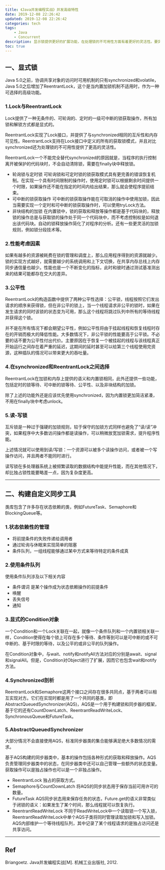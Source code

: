 ```yaml
---
title: 《Java并发编程实战》并发高级特性
date: 2019-12-08 22:26:42
updated: 2019-12-08 22:26:42
categories: tech
tags:
    - Java
    - Concurrent
description: 显示锁提供更好的扩展功能，在处理锁的不可用性方面有着更好的灵活性。要实现依赖状态的类，最好的方式是基于现有的类库来构建。非阻塞算法通过底层的并发原语来维持线程的安全性。Java内存模型说明了某个线程的内存操作在那些情况下对于其他线程是可见的。
toc: true
---
```



## 一、显式锁

Java 5.0之前，协调共享对象的访问时可用机制的只有synchronized和volatile，Java 5.0之后增加了ReentrantLock，这个是当内置加锁机制不适用时，作为一种可选择的高级功能。

### 1.Lock与ReentrantLock

Lock提供了一种无条件的、可轮询的、定时的一级可中断的锁获取操作，所有加锁和解锁方式都是显式的。

ReentrantLock实现了Lock接口，并提供了与synchronized相同的互斥性和内存可见性。ReentrantLock支持在Lock接口中定义的所有的获取锁模式，并且对比synchronized还为处理锁的不可用性提供了更高的灵活性。

ReentrantLock一个不能完全替代synchronized的原因就是，当程序的执行控制离开被保护的代码块时，不会自动清除锁，需要在finally块中释放锁。

* 轮询锁与定时锁
可轮询锁和可定时锁的锁获取模式具有更完善的错误恢复机制。在实现一个具有时间限制的操作时，使用定时锁可以根据剩余时间提供一个时限，如果操作还不能在指定的时间内给出结果，那么就会使程序提前结束。
* 可中断的锁获取操作
可中断的锁获取操作能在可取消的操作中使用加锁，因此当需要实现一个定时和可中断的锁获取操作时，可以使用tryLock方法。
* 非块结构的加锁
在内置锁中，锁的获取和释放等操作都是基于代码块的，释放锁的操作总是与获取锁的操作处于同一个代码块中，而不考虑控制权是如何退出该代码块。自动的锁释放操作简化了对程序的分析。还有一些更灵活的加锁规则，例如锁分段技术等。

### 2.性能考虑因素

如果有越多的资源被耗费在锁的管理和调度上，那么应用程序得到的资源就越少。锁的实现方式越好，就需要越少的系统调用和上下文切换，在共享内存总线上内存同步通信量也越少。性能也是一个不断变化的指标，此时和彼时通过测试基准测出来的结果可能都存在交大的差异。

### 3.公平性

ReentrantLock的构造函数中提供了两种公平性选择：公平锁，线程按照它们发出请求的顺序来获得锁，但在非公平的锁上，当一个线程请求非公平的锁时，如果在发生请求的同时该锁的状态变为可用，那么这个线程将跳过队列中所有的等待线程并获得这个锁。

并不是在所有情况下都会期望公平性，例如公平性将由于挂起线程和恢复线程时存在的开销而极大的降低性能。大多数情况下，非公平锁的性能要高于公平锁。不必要的话不要为公平性付出代价。主要原因在于恢复一个被挂起的线程与该线程真正开始运行之间存在着严重的延迟，这期间的延时甚至可以给第三个线程使用完资源，这种插队的情况可以带来更大的吞吐量。

### 4.在synchronized和ReentrantLock之间选择

ReentrantLock在加锁和内存上提供的语义和内置锁相同，此外还提供一些功能，包括定时的锁等待、可中断的锁等待、公平性、以及非块结构的加锁。

除了上述的功能外还是应该优先使用synchronized，因为内置锁更加简洁紧凑，不用在finally块中考虑unlock。

### 5.读-写锁

互斥锁是一种过于强硬的加锁规则，较于保守的加锁方式同样也避免了“读/读”冲突，如果程序中大多数访问操作都是读操作，可以稍微放宽加锁需求，提升程序性能。

上述情况就可以使用到读/写锁：一个资源可以被多个读操作访问，或者被一个写操作访问，并且两者不能同时进行。

读写锁在多处理器系统上被频繁读取的数据结构中能提升性能，而在其他情况下，却比独占锁性能要略差一点，因为复杂度更高。

---

## 二、构建自定义同步工具

类库包含了许多存在状态依赖的类，例如FutureTask、Semaphore和BlockingQueue等。

### 1.状态依赖性的管理

* 将前提条件的失败传递给调用者
* 通过轮询与休眠来实现简单的阻塞
* 条件队列，一组线程能够通过某中方式来等待特定的条件成真

### 2.使用条件队列

使用条件队列涉及以下相关内容

* 条件谓词
是某个操作成为状态依赖操作的前提条件
* 唤醒
* 丢失信号
* 通知

### 3.显式的Condition对象

一个Condition和一个Lock关联在一起，就像一个条件队列和一个内置锁相关联一样，Condition使得在每个锁上可存在多个等待、条件等到可以是可中断的或不可中断的、基于时限的等待，以及公平的或非公平的队列操作。

在Condition对象中，与wait、notify和notifyAll方法对应的分别是await、signal和signalAll。但是，Condition对Object进行了扩展，因而它也包含wait和notify方法。

### 4.Synchronized剖析

ReentrantLock和Semaphore这两个接口之间存在很多共同点，基于两者可以相互实现对方。它们在实现时都是用了一个共同的基类，即AbstractQueuedSynchronizer(AQS)，AQS是一个用于构建锁和同步器的框架，基于它的还有CountDownLatch、ReentrantReadWriteLock、SynchronousQueue和FutureTask。

### 5.AbstractQueuedSynchronizer

大部分情况不会直接使用AQS，标准同步器类的集合能够满足绝大多数情况的需求。

基于AQS构建的同步器类中，基本的操作包括各种形式的获取和释放操作。AQS负责管理同步器类中的状态，在同步器类中还可以自己管理一些额外的状态变量。获取操作可以是独占操作也可以是一个非独占操作。

* ReentrantLock
独占的获取方式。
* Semaphore与CountDownLatch
将AQS的同步状态用于保存当前可用许可的数量。
* FutureTask
AQS同步状态用来保存任务的状态，Future.get的语义非常类似于闭锁的语义：如果发生了某个时间，那么线程就可以恢复执行。
* ReentrantReadWriteLock
不同于ReadWriteLock中一个读取锁一个写入锁，ReentrantReadWriteLock中单个AQS子类将同时管理读取加锁和写入加锁。AQS内部维护一个等待线程队列，其中记录了某个线程请求的是独占访问还是共享访问。

---

## Ref

Briangoetz. Java并发编程实战[M]. 机械工业出版社, 2012.
